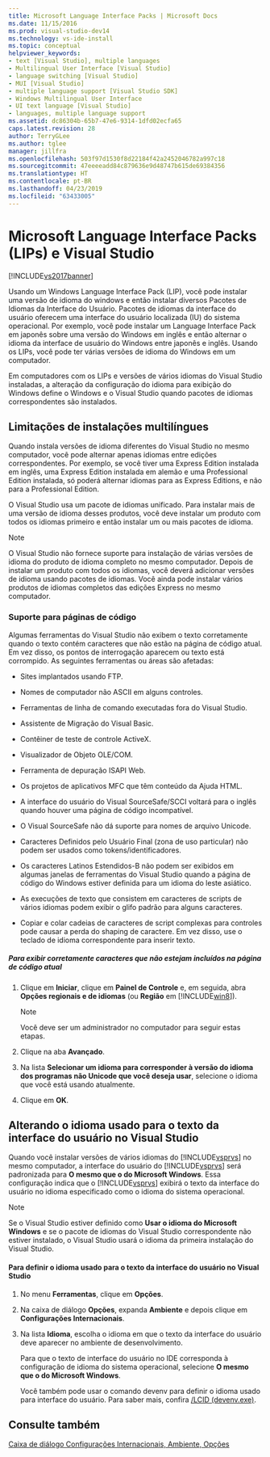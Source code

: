 ```yaml
---
title: Microsoft Language Interface Packs | Microsoft Docs
ms.date: 11/15/2016
ms.prod: visual-studio-dev14
ms.technology: vs-ide-install
ms.topic: conceptual
helpviewer_keywords:
- text [Visual Studio], multiple languages
- Multilingual User Interface [Visual Studio]
- language switching [Visual Studio]
- MUI [Visual Studio]
- multiple language support [Visual Studio SDK]
- Windows Multilingual User Interface
- UI text language [Visual Studio]
- languages, multiple language support
ms.assetid: dc86304b-65b7-47e6-9314-1dfd02ecfa65
caps.latest.revision: 28
author: TerryGLee
ms.author: tglee
manager: jillfra
ms.openlocfilehash: 503f97d1530f8d22184f42a2452046782a997c18
ms.sourcegitcommit: 47eeeeadd84c879636e9d48747b615de69384356
ms.translationtype: HT
ms.contentlocale: pt-BR
ms.lasthandoff: 04/23/2019
ms.locfileid: "63433005"
---
```

# <a name="microsoft-language-interface-packs-lips-and-visual-studio"></a>Microsoft Language Interface Packs (LIPs) e Visual Studio
[!INCLUDE[vs2017banner](../includes/vs2017banner.md)]

Usando um Windows Language Interface Pack (LIP), você pode instalar uma versão de idioma do windows e então instalar diversos Pacotes de Idiomas da Interface do Usuário. Pacotes de idiomas da interface do usuário oferecem uma interface do usuário localizada (IU) do sistema operacional. Por exemplo, você pode instalar um Language Interface Pack em japonês sobre uma versão do Windows em inglês e então alternar o idioma da interface de usuário do Windows entre japonês e inglês. Usando os LIPs, você pode ter várias versões de idioma do Windows em um computador.

 Em computadores com os LIPs e versões de vários idiomas do Visual Studio instaladas, a alteração da configuração do idioma para exibição do Windows define o Windows e o Visual Studio quando pacotes de idiomas correspondentes são instalados.

## <a name="limitations-of-multi-language-installations"></a>Limitações de instalações multilíngues
 Quando instala versões de idioma diferentes do Visual Studio no mesmo computador, você pode alternar apenas idiomas entre edições correspondentes. Por exemplo, se você tiver uma Express Edition instalada em inglês, uma Express Edition instalada em alemão e uma Professional Edition instalada, só poderá alternar idiomas para as Express Editions, e não para a Professional Edition.

 O Visual Studio usa um pacote de idiomas unificado. Para instalar mais de uma versão de idioma desses produtos, você deve instalar um produto com todos os idiomas primeiro e então instalar um ou mais pacotes de idioma.

> [!NOTE]
> O Visual Studio não fornece suporte para instalação de várias versões de idioma do produto de idioma completo no mesmo computador. Depois de instalar um produto com todos os idiomas, você deverá adicionar versões de idioma usando pacotes de idiomas. Você ainda pode instalar vários produtos de idiomas completos das edições Express no mesmo computador.

### <a name="support-for-code-pages"></a>Suporte para páginas de código
 Algumas ferramentas do Visual Studio não exibem o texto corretamente quando o texto contém caracteres que não estão na página de código atual. Em vez disso, os pontos de interrogação aparecem ou texto está corrompido. As seguintes ferramentas ou áreas são afetadas:

- Sites implantados usando FTP.

- Nomes de computador não ASCII em alguns controles.

- Ferramentas de linha de comando executadas fora do Visual Studio.

- Assistente de Migração do Visual Basic.

- Contêiner de teste de controle ActiveX.

- Visualizador de Objeto OLE/COM.

- Ferramenta de depuração ISAPI Web.

- Os projetos de aplicativos MFC que têm conteúdo da Ajuda HTML.

- A interface do usuário do Visual SourceSafe/SCCI voltará para o inglês quando houver uma página de código incompatível.

- O Visual SourceSafe não dá suporte para nomes de arquivo Unicode.

- Caracteres Definidos pelo Usuário Final (zona de uso particular) não podem ser usados como tokens/identificadores.

- Os caracteres Latinos Estendidos-B não podem ser exibidos em algumas janelas de ferramentas do Visual Studio quando a página de código do Windows estiver definida para um idioma do leste asiático.

- As execuções de texto que consistem em caracteres de scripts de vários idiomas podem exibir o glifo padrão para alguns caracteres.

- Copiar e colar cadeias de caracteres de script complexas para controles pode causar a perda do shaping de caractere. Em vez disso, use o teclado de idioma correspondente para inserir texto.

##### <a name="to-correctly-display-characters-that-are-not-included-in-the-current-code-page"></a>Para exibir corretamente caracteres que não estejam incluídos na página de código atual

1. Clique em **Iniciar**, clique em **Painel de Controle** e, em seguida, abra **Opções regionais e de idiomas** (ou **Região** em [!INCLUDE[win8](../includes/win8-md.md)]).

    > [!NOTE]
    > Você deve ser um administrador no computador para seguir estas etapas.

2. Clique na aba **Avançado**.

3. Na lista **Selecionar um idioma para corresponder à versão do idioma dos programas não Unicode que você deseja usar**, selecione o idioma que você está usando atualmente.

4. Clique em **OK**.

## <a name="changing-the-language-used-for-the-ui-text-in-visual-studio"></a>Alterando o idioma usado para o texto da interface do usuário no Visual Studio
 Quando você instalar versões de vários idiomas do [!INCLUDE[vsprvs](../includes/vsprvs-md.md)] no mesmo computador, a interface do usuário do [!INCLUDE[vsprvs](../includes/vsprvs-md.md)] será padronizada para **O mesmo que o do Microsoft Windows**. Essa configuração indica que o [!INCLUDE[vsprvs](../includes/vsprvs-md.md)] exibirá o texto da interface do usuário no idioma especificado como o idioma do sistema operacional.

> [!NOTE]
> Se o Visual Studio estiver definido como **Usar o idioma do Microsoft Windows** e se o pacote de idiomas do Visual Studio correspondente não estiver instalado, o Visual Studio usará o idioma da primeira instalação do Visual Studio.

#### <a name="to-set-the-language-that-is-used-for-the-ui-text-in-visual-studio"></a>Para definir o idioma usado para o texto da interface do usuário no Visual Studio

1. No menu **Ferramentas**, clique em **Opções**.

2. Na caixa de diálogo **Opções**, expanda **Ambiente** e depois clique em **Configurações Internacionais**.

3. Na lista **Idioma**, escolha o idioma em que o texto da interface do usuário deve aparecer no ambiente de desenvolvimento.

    Para que o texto de interface do usuário no IDE corresponda à configuração de idioma do sistema operacional, selecione **O mesmo que o do Microsoft Windows**.

   Você também pode usar o comando devenv para definir o idioma usado para interface do usuário. Para saber mais, confira [/LCID (devenv.exe)](../ide/reference/lcid-devenv-exe.md).

## <a name="see-also"></a>Consulte também
 [Caixa de diálogo Configurações Internacionais, Ambiente, Opções](../ide/reference/international-settings-environment-options-dialog-box.md)